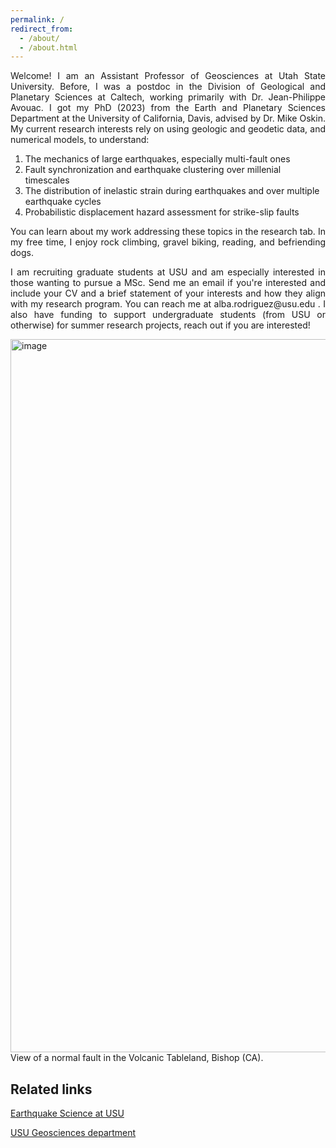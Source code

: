 ```yaml
---
permalink: /
redirect_from: 
  - /about/
  - /about.html
---
```


<p align="justify">
Welcome! I am an Assistant Professor of Geosciences at Utah State University. Before, I was a postdoc in the Division of Geological and Planetary Sciences at Caltech, working primarily with Dr. Jean-Philippe Avouac. I got my PhD (2023) from the Earth and Planetary Sciences Department at the University of California, Davis, advised by Dr. Mike Oskin. My current research interests rely on using geologic and geodetic data, and numerical models, to understand:
</p>

1. The mechanics of large earthquakes, especially multi-fault ones
2. Fault synchronization and earthquake clustering over millenial timescales
3. The distribution of inelastic strain during earthquakes and over multiple earthquake cycles
4. Probabilistic displacement hazard assessment for strike-slip faults


<p align="justify">
You can learn about my work addressing these topics in the research tab. In my free time, I enjoy rock climbing, gravel biking, reading, and befriending dogs.
</p>

<p align="justify">
I am recruiting graduate students at USU and am especially interested in those wanting to pursue a MSc. Send me an email if you're interested and include your CV and a brief statement of your interests and how they align with my research program. You can reach me at alba.rodriguez@usu.edu . I also have funding to support undergraduate students (from USU or otherwise) for summer research projects, reach out if you are interested! 
</p>

<img width="1141" alt="image" src="https://github.com/absrp/albamrodriguez.github.io/assets/52015046/84a62990-196b-4156-9be6-10dce4c3f664">
View of a normal fault in the Volcanic Tableland, Bishop (CA).

## Related links

[Earthquake Science at USU](https://www.usu.edu/geo/earthquake-science)

[USU Geosciences department](https://www.usu.edu/geo/)
